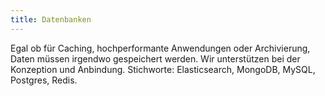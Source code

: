 ```yaml
---
title: Datenbanken
---
```

Egal ob für Caching, hochperformante Anwendungen oder Archivierung, Daten müssen irgendwo gespeichert werden. Wir unterstützen bei der Konzeption und Anbindung.
Stichworte: Elasticsearch, MongoDB, MySQL, Postgres, Redis.
